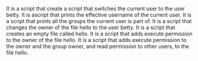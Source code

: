 It is a script that create a script that switches the current user to the user betty.
It is ascript that prints the effective username of the current user.
It is a script that prints all the groups the current user is part of.
It is a script that changes the owner of the file hello to the user betty.
It is a script that creates an empty file called hello.
It is a script that adds execute permission to the owner of the file hello.
It is a script that adds execute permission to the owner and the group owner, and read permission to other users, to the file hello.
